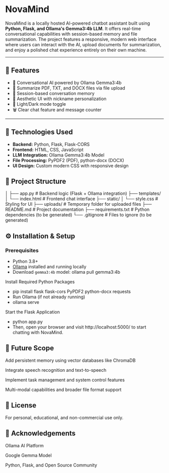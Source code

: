 # NovaMind

NovaMind is a locally hosted AI-powered chatbot assistant built using **Python, Flask, and Ollama's Gemma3:4b LLM**. It offers real-time conversational capabilities with session-based memory and file summarization. The project features a responsive, modern web interface where users can interact with the AI, upload documents for summarization, and enjoy a polished chat experience entirely on their own machine.

---

## 🧠 Features

- 💬 Conversational AI powered by Ollama Gemma3:4b
- 📄 Summarize PDF, TXT, and DOCX files via file upload
- 🧩 Session-based conversation memory
- 🎨 Aesthetic UI with nickname personalization
- 🌙 Light/Dark mode toggle
- 🗑 Clear chat feature and message counter

---

## 🚀 Technologies Used

- **Backend:** Python, Flask, Flask-CORS
- **Frontend:** HTML, CSS, JavaScript
- **LLM Integration:** Ollama Gemma3:4b Model
- **File Processing:** PyPDF2 (PDF), python-docx (DOCX)
- **UI Design:** Custom modern CSS with responsive design

## 📂 Project Structure

│
├── app.py # Backend logic (Flask + Ollama integration)
├── templates/
│ └── index.html # Frontend chat interface
├── static/
│ └── style.css # Styling for UI
├── uploads/ # Temporary folder for uploaded files
├── README.md # Project documentation
├── requirements.txt # Python dependencies (to be generated)
└── .gitignore # Files to ignore (to be generated)

## ⚙️ Installation & Setup

### Prerequisites

- Python 3.8+
- [Ollama](https://ollama.com/) installed and running locally
- Download `gemma3:4b` model:
  ollama pull gemma3:4b
  
Install Required Python Packages
- pip install flask flask-cors PyPDF2 python-docx requests
- Run Ollama (if not already running)
- ollama serve

Start the Flask Application
- python app.py
- Then, open your browser and visit http://localhost:5000/ to start chatting with NovaMind.

## 🔮 Future Scope
Add persistent memory using vector databases like ChromaDB

Integrate speech recognition and text-to-speech

Implement task management and system control features

Multi-modal capabilities and broader file format support

## 📜 License
For personal, educational, and non-commercial use only.

## 🙏 Acknowledgements
Ollama AI Platform

Google Gemma Model

Python, Flask, and Open Source Community
